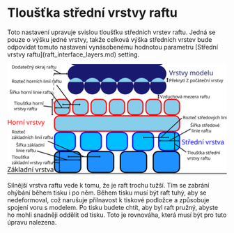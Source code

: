 Tloušťka střední vrstvy raftu
====
<!--if cura_version<5.0:Toto nastavení umožňuje upravit vertikální tloušťku střední vrstvy raftu.-->
<!--if cura_version>=5.0-->Toto nastavení upravuje svislou tloušťku středních vrstev raftu. Jedná se pouze o výšku jedné vrstvy, takže celková výška středních vrstev bude odpovídat tomuto nastavení vynásobenému hodnotou parametru [Střední vrstvy raftu](raft_interface_layers.md) setting.<!--endif-->

![Rozměry související s raftem](../images/raft_dimensions_cs.svg)

Silnější vrstva raftu vede k tomu, že je raft trochu tužší. Tím se zabrání ohýbání během tisku i po něm. Během tisku musí být raft tuhý, aby se nedeformoval, což narušuje přilnavost k tiskové podložce a způsobuje spojení voru s modelem. Po tisku budete chtít, aby byl raft pružný, abyste ho mohli snadněji oddělit od tisku. Toto je rovnováha, která musí být pro tuto úpravu nalezena.